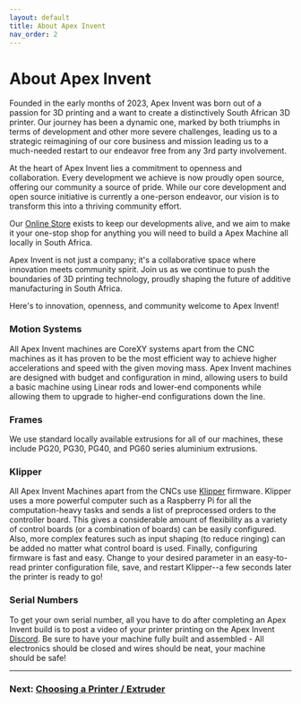 ```yaml
---
layout: default
title: About Apex Invent
nav_order: 2
---
```

# About Apex Invent

Founded in the early months of 2023, Apex Invent was born out of a passion for 3D printing and a want to create a distinctively South African 3D printer. Our journey has been a dynamic one, marked by both triumphs in terms of development and other more severe challenges, leading us to a strategic reimagining of our core business and mission leading us to a much-needed restart to our endeavor free from any 3rd party involvement.

At the heart of Apex Invent lies a commitment to openness and collaboration. Every development we achieve is now proudly open source, offering our community a source of pride. While our core development and open source initiative is currently a one-person endeavor, our vision is to transform this into a thriving community effort.

Our [Online Store](https://apexinvent.co.za/) exists to keep our developments alive, and we aim to make it your one-stop shop for anything you will need to build a Apex Machine all locally in South Africa.

Apex Invent is not just a company; it's a collaborative space where innovation meets community spirit. Join us as we continue to push the boundaries of 3D printing technology, proudly shaping the future of additive manufacturing in South Africa.

Here's to innovation, openness, and community welcome to Apex Invent!


### Motion Systems

All Apex Invent machines are CoreXY systems apart from the CNC machines as it has proven to be the most efficient way to achieve higher accelerations and speed with the given moving mass. Apex Invent machines are designed with budget and configuration in mind, allowing users to build a basic machine using Linear rods and lower-end components while allowing them to upgrade to higher-end configurations down the line.

### Frames
We use standard locally available extrusions for all of our machines, these include PG20, PG30, PG40, and PG60 series aluminium extrusions.

### Klipper

All Apex Invent Machines apart from the CNCs use [Klipper](https://www.klipper3d.org/Overview.html) firmware. Klipper uses a more powerful computer such as a Raspberry Pi for all the computation-heavy tasks and sends a list of preprocessed orders to the controller board. This gives a considerable amount of flexibility as a variety of control boards (or a combination of boards) can be easily configured. Also, more complex features such as input shaping (to reduce ringing) can be added no matter what control board is used. Finally, configuring firmware is fast and easy. Change to your desired parameter in an easy-to-read printer configuration file, save, and restart Klipper--a few seconds later the printer is ready to go!

### Serial Numbers

To get your own serial number, all you have to do after completing an Apex Invent build is to post a video of your printer printing on the Apex Invent [Discord](https://discord.gg/vhEEsyMe3b). Be sure to have your machine fully built and assembled - All electronics should be closed and wires should be neat, your machine should be safe!

---

### Next: [Choosing a Printer / Extruder](./hardware.md)
